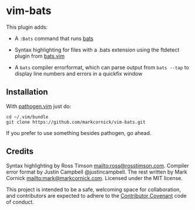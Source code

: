 # vim-bats

This plugin adds:

-   A `:Bats` command that runs [bats](https://github.com/sstephenson/bats)

-   Syntax highlighting for files with a .bats extension using the ftdetect
    plugin from [bats.vim](http://www.vim.org/scripts/script.php?script_id=4628)

-   A `bats` compiler errorformat, which can parse output from `bats --tap` to
    display line numbers and errors in a quickfix window

## Installation

With [pathogen.vim](https://github.com/tpope/vim-pathogen) just do:

    cd ~/.vim/bundle
    git clone https://github.com/markcornick/vim-bats.git

If you prefer to use something besides pathogen, go ahead.

## Credits

Syntax highlighting by Ross Timson <mailto:ross@rosstimson.com>.
Compiler error format by Justin Campbell @justincampbell. The rest
written by Mark Cornick <mailto:mark@markcornick.com>. Licensed under the MIT
license.

This project is intended to be a safe, welcoming space for collaboration, and
contributors are expected to adhere to the [Contributor
Covenant](http://contributor-covenant.org) code of conduct.
